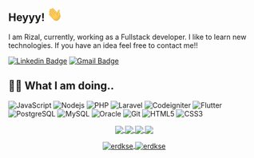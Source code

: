 ## Heyyy! <img src="https://raw.githubusercontent.com/rizaljihadudin/rizaljihadudin/main/wave.gif" width="30">

I am Rizal, currently, working as a Fullstack developer. I like to learn new technologies. If you have an idea feel free to contact me!!

[![Linkedin Badge](https://img.shields.io/badge/-RizalJihadudin-blue?style=flat&logo=Linkedin&logoColor=white&link=https://www.linkedin.com/in/rizaljihadudin/)](https://www.linkedin.com/in/rizaljihadudin/)
[![Gmail Badge](https://img.shields.io/badge/-rizaljihadudin@gmail.com-BB001B?style=flat&logo=Gmail&logoColor=white&link=mailto:rizaljihadudin@gmail.com)](mailto:erdikose8@gmail.com)

## 👨‍💻 What I am doing..

![JavaScript](https://img.shields.io/badge/-JavaScript-323330?style=flat&logo=javascript&logoColor=white)
![Nodejs](https://img.shields.io/badge/-Nodejs-68a063?style=flat&logo=Node.js&logoColor=white)
![PHP](https://img.shields.io/badge/PHP-777BB4?logo=php&logoColor=white)
![Laravel](https://img.shields.io/badge/Laravel-2e2e2e?logo=laravel)
![Codeigniter](https://img.shields.io/badge/Codeigniter-2e2e2e?logo=codeigniter)
![Flutter](https://img.shields.io/badge/Flutter-blue?logo=flutter&amp;logoColor=white)
![PostgreSQL](https://img.shields.io/badge/-PostgreSQL-336791?style=flat&logo=postgresql&logoColor=white)
![MySQL](https://img.shields.io/badge/-MySQL-00758F?style=flat&logo=mysql&logoColor=white)
![Oracle](https://img.shields.io/badge/Oracle-F80000?style=for-the-badge&logo=Oracle&logoColor=white)
![Git](https://img.shields.io/badge/-Git-f34f29?style=flat&logo=git&logoColor=white)
![HTML5](https://img.shields.io/badge/-HTML5-f06529?style=flat&logo=html5&logoColor=white)
![CSS3](https://img.shields.io/badge/-CSS3-264de4?style=flat&logo=css3&logoColor=white)

<p align="center">
    <a href="https://github.com/rizaljihadudin#gh-light-mode-only">
        <img height="210em" src="https://github-readme-stats.vercel.app/api?username=rizaljihadudin&count_private=true&show_icons=true&include_all_commits=true&custom_title=rizaljihadudin%27s%20github%20stats&hide_border=true&line_height=28&theme=graywhite" align = "center"/>
    </a>
    <a href="https://github.com/rizaljihadudin#gh-light-mode-only">
        <img height="210em" src="https://github-readme-stats.vercel.app/api/top-langs/?username=rizaljihadudin&count_private=true&show_icons=true&include_all_commits=true&layout=compact&hide_border=true&langs_count=10&theme=graywhite" align = "center"/>
    </a>
    <a href="https://github.com/rizaljihadudin#gh-dark-mode-only">
        <img height="210em" src="https://github-readme-stats.vercel.app/api?username=rizaljihadudin&count_private=true&show_icons=true&include_all_commits=true&custom_title=rizaljihadudin%27s%20github%20stats&hide_border=true&line_height=28&theme=dark" align = "center"/>
    </a>
    <a href="https://github.com/rizaljihadudin#gh-dark-mode-only">
        <img height="210em" src="https://github-readme-stats.vercel.app/api/top-langs/?username=rizaljihadudin&count_private=true&show_icons=true&include_all_commits=true&layout=compact&hide_border=true&langs_count=10&theme=dark" align = "center"/>
    </a>
</p>

<p align="center">
    <a href="https://github.com/rizaljihadudin#gh-light-mode-only">
        <img height="210em" align="center" src="https://github-readme-streak-stats.herokuapp.com/?user=rizaljihadudin&theme=default" alt="erdkse" />
    </a>
    <a href="https://github.com/rizaljihadudin#gh-dark-mode-only">
        <img height="210em" align="center" src="https://github-readme-streak-stats.herokuapp.com/?user=rizaljihadudin&theme=dark" alt="erdkse" />
    </a>
</p>

